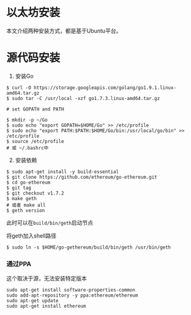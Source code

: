 # 以太坊安装
本文介绍两种安装方式，都是基于Ubuntu平台。

# 源代码安装
1. 安装Go
```shell
$ curl -O https://storage.googleapis.com/golang/go1.9.1.linux-amd64.tar.gz
$ sudo tar -C /usr/local -xzf go1.7.3.linux-amd64.tar.gz

# set GOPATH and PATH

$ mkdir -p ~/Go
$ sudo echo "export GOPATH=$HOME/Go" >> /etc/profile
$ sudo echo "export PATH:$PATH:$HOME/Go/bin:/usr/local/go/bin" >> /etc/profile
$ source /etc/profile
# 或 ~/.bashrc中
```
2. 安装依赖
```shell
$ sudo apt-get install -y build-essential 
$ git clone https://github.com/ethereum/go-ethereum.git
$ cd go-ethereum
$ git tag
$ git checkout v1.7.2
$ make geth
# 或者 make all
$ geth version
```
此时可以在`build/bin/geth`启动节点

将geth加入shell路径
```shell
$ sudo ln -s $HOME/go-gethereum/build/bin/geth /usr/bin/geth
```

### 通过PPA
这个取决于源，无法安装特定版本
```
sudo apt-get install software-properties-common
sudo add-apt-repository -y ppa:ethereum/ethereum
sudo apt-get update
sudo apt-get install ethereum

```